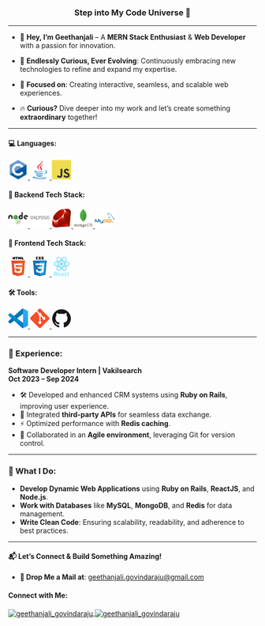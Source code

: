<h3 align="center"> Step into My Code Universe 🚀</h3>
<hr>

- 👋 **Hey, I’m Geethanjali** – A **MERN Stack Enthusiast** & **Web Developer** with a passion for innovation.
  
- 🌱 **Endlessly Curious, Ever Evolving**: Continuously embracing new technologies to refine and expand my expertise.
  
- 🎯 **Focused on**: Creating interactive, seamless, and scalable web experiences.
  
- 🔥 **Curious?** Dive deeper into my work and let’s create something **extraordinary** together!

---

<h4 align="left">💻 Languages:</h4>
<p align="left">
  <a href="https://www.cprogramming.com/" target="_blank" rel="noreferrer">
    <img src="https://raw.githubusercontent.com/devicons/devicon/master/icons/c/c-original.svg" alt="c" width="40" height="40"/>
  </a>
  <a href="https://www.java.com" target="_blank" rel="noreferrer">
    <img src="https://raw.githubusercontent.com/devicons/devicon/master/icons/java/java-original.svg" alt="java" width="40" height="40"/>
  </a>
  <a href="https://www.javascript.com/" target="_blank" rel="noreferrer">
    <img src="https://raw.githubusercontent.com/devicons/devicon/master/icons/javascript/javascript-original.svg" alt="javascript" width="40" height="40"/>
  </a>
</p>

<h4 align="left">🚀 Backend Tech Stack:</h3>
<p align="left">
  <a href="https://nodejs.org/" target="_blank" rel="noreferrer">
    <img src="https://raw.githubusercontent.com/devicons/devicon/master/icons/nodejs/nodejs-original-wordmark.svg" alt="nodejs" width="40" height="40"/>
  </a>
  <a href="https://expressjs.com/" target="_blank" rel="noreferrer">
    <img src="https://raw.githubusercontent.com/devicons/devicon/master/icons/express/express-original-wordmark.svg" alt="express" width="40" height="40"/>
  </a>
  <a href="https://rubyonrails.org/" target="_blank" rel="noreferrer">
    <img src="https://raw.githubusercontent.com/devicons/devicon/master/icons/ruby/ruby-original.svg" alt="ruby" width="40" height="40"/>
  </a>
  <a href="https://www.mongodb.com/" target="_blank" rel="noreferrer">
    <img src="https://raw.githubusercontent.com/devicons/devicon/master/icons/mongodb/mongodb-original-wordmark.svg" alt="mongodb" width="40" height="40"/>
  </a>
  <a href="https://www.mysql.com/" target="_blank" rel="noreferrer">
    <img src="https://raw.githubusercontent.com/devicons/devicon/master/icons/mysql/mysql-original-wordmark.svg" alt="mysql" width="40" height="40"/>
  </a>
</p>

<h4 align="left">🚀 Frontend Tech Stack:</h4>
<p align="left">
  <a href="https://www.w3.org/html/" target="_blank" rel="noreferrer">
    <img src="https://raw.githubusercontent.com/devicons/devicon/master/icons/html5/html5-original-wordmark.svg" alt="html5" width="40" height="40"/>
  </a>
  <a href="https://www.w3schools.com/css/" target="_blank" rel="noreferrer">
    <img src="https://raw.githubusercontent.com/devicons/devicon/master/icons/css3/css3-original-wordmark.svg" alt="css3" width="40" height="40"/>
  </a>
  <a href="https://reactjs.org/" target="_blank" rel="noreferrer">
    <img src="https://raw.githubusercontent.com/devicons/devicon/master/icons/react/react-original-wordmark.svg" alt="react" width="40" height="40"/>
  </a>
</p>

<h4 align="left">🛠 Tools:</h4>
<p align="left">
  <a href="https://code.visualstudio.com/" target="_blank" rel="noreferrer">
    <img src="https://raw.githubusercontent.com/devicons/devicon/master/icons/vscode/vscode-original.svg" alt="vscode" width="40" height="40"/>
  </a>
  <a href="https://git-scm.com/" target="_blank" rel="noreferrer">
    <img src="https://raw.githubusercontent.com/devicons/devicon/master/icons/git/git-original.svg" alt="git" width="40" height="40"/>
  </a>
  <a href="https://github.com/" target="_blank" rel="noreferrer">
    <img src="https://raw.githubusercontent.com/devicons/devicon/master/icons/github/github-original.svg" alt="github" width="40" height="40"/>
  </a>
</p>

---

<h3 align="left">💼 Experience:</h3>
<p align="left"><strong>Software Developer Intern | Vakilsearch</strong><br>
<strong>Oct 2023 – Sep 2024</strong></p>

- 🛠️ Developed and enhanced CRM systems using **Ruby on Rails**, improving user experience.  
- 🔗 Integrated **third-party APIs** for seamless data exchange.  
- ⚡ Optimized performance with **Redis caching**.  
- 🤝 Collaborated in an **Agile environment**, leveraging Git for version control.  

---

<h3 align="left">🚀 What I Do:</h3>

- **Develop Dynamic Web Applications** using **Ruby on Rails**, **ReactJS**, and **Node.js**.  
- **Work with Databases** like **MySQL**, **MongoDB**, and **Redis** for data management.  
- **Write Clean Code**: Ensuring scalability, readability, and adherence to best practices.  

---

<h4 align="left">📬 Let’s Connect & Build Something Amazing!</h4>

- **📧 Drop Me a Mail at**: [geethanjali.govindaraju@gmail.com](mailto:geethanjali.govindaraju@gmail.com)  

<h4 align="left">Connect with Me:</h4>
<p align="left">
  <a href="https://www.linkedin.com/in/geethanjali-gcse/" target="blank">
    <img align="center" src="https://raw.githubusercontent.com/rahuldkjain/github-profile-readme-generator/master/src/images/icons/Social/linked-in-alt.svg" alt="geethanjali_govindaraju" height="30" width="40" />
  </a>
  <a href="https://leetcode.com/u/Geethanjali_G/" target="blank">
    <img align="center" src="https://raw.githubusercontent.com/rahuldkjain/github-profile-readme-generator/master/src/images/icons/Social/leet-code.svg" alt="geethanjali_govindaraju" height="30" width="40" />
  </a>
</p>
